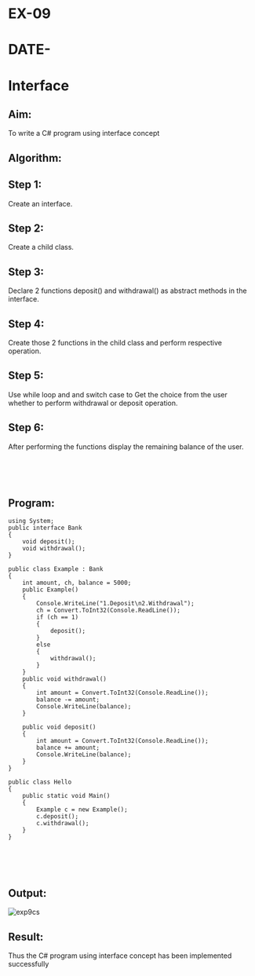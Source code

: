 # EX-09
# DATE-
# Interface

## Aim:
  To write a C# program using interface concept

## Algorithm:
## Step 1:
Create an interface.

## Step 2:
Create a child class.

## Step 3:
Declare 2 functions deposit() and withdrawal() as abstract methods in the interface.

## Step 4:
Create those 2 functions in the child class and perform respective operation.

## Step 5:
Use while loop and and switch case to Get the choice from the user whether to perform withdrawal or deposit operation.

## Step 6:
After performing the functions display the remaining balance of the user.

<br>
<br>
<br>

## Program:
```
using System;
public interface Bank
{
    void deposit();
    void withdrawal();
}

public class Example : Bank
{
    int amount, ch, balance = 5000;
    public Example()
    {
        Console.WriteLine("1.Deposit\n2.Withdrawal");
        ch = Convert.ToInt32(Console.ReadLine());
        if (ch == 1)
        {
            deposit();
        }
        else
        {
            withdrawal();
        }
    }
    public void withdrawal()
    {
        int amount = Convert.ToInt32(Console.ReadLine());
        balance -= amount;
        Console.WriteLine(balance);
    }

    public void deposit()
    {
        int amount = Convert.ToInt32(Console.ReadLine());
        balance += amount;
        Console.WriteLine(balance);
    }
}

public class Hello
{
    public static void Main()
    {
        Example c = new Example();
        c.deposit();
        c.withdrawal();
    }
}
```
<br>
<br>
<br>

## Output:
![exp9cs](https://user-images.githubusercontent.com/75234942/175271756-a8ab9fd4-adb3-4715-b8e7-f6b8b3d48d44.png)



## Result:
Thus the C# program using interface concept has been implemented successfully
